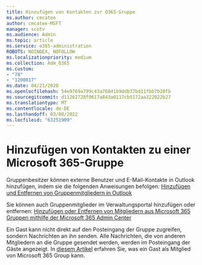 ```yaml
---
title: Hinzufügen von Kontakten zur O365-Gruppe
ms.author: cmcatee
author: cmcatee-MSFT
manager: scotv
ms.audience: Admin
ms.topic: article
ms.service: o365-administration
ROBOTS: NOINDEX, NOFOLLOW
ms.localizationpriority: medium
ms.collection: Adm_O365
ms.custom:
- "78"
- "1200017"
ms.date: 04/21/2020
ms.openlocfilehash: 54e9769a799c43a76841b9ddb37bd11fbb7b20fb
ms.sourcegitcommit: d11262728f0617a843a0117cb5172aa322022b27
ms.translationtype: MT
ms.contentlocale: de-DE
ms.lasthandoff: 03/08/2022
ms.locfileid: "63251909"
---
```

# <a name="add-contacts-to-a-microsoft-365-group"></a>Hinzufügen von Kontakten zu einer Microsoft 365-Gruppe

Gruppenbesitzer können externe Benutzer und E-Mail-Kontakte in Outlook hinzufügen, indem sie die folgenden Anweisungen befolgen: [Hinzufügen und Entfernen von Gruppenmitgliedern in Outlook](https://support.office.com/article/3b650f4a-5c9b-4f94-a1bb-0cca4b1091de?wt.mc_id=add_contacts_group.aspx)
  
Sie können auch Gruppenmitglieder im Verwaltungsportal hinzufügen oder entfernen: [Hinzufügen oder Entfernen von Mitgliedern aus Microsoft 365 Gruppen mithilfe der Microsoft 365 Admin Center](https://docs.microsoft.com/microsoft-365/admin/create-groups/add-or-remove-members-from-groups)

Ein Gast kann nicht direkt auf den Posteingang der Gruppe zugreifen, sondern Nachrichten an ihn senden. Alle Nachrichten, die von anderen Mitgliedern an die Gruppe gesendet werden, werden im Posteingang der Gäste angezeigt. In [diesem Artikel](https://aka.ms/M365GroupGuest) erfahren Sie, was ein Gast als Mitglied von Microsoft 365 Group kann.
